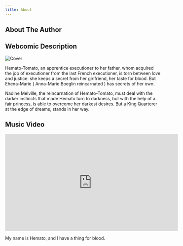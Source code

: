 ```yaml
---
title: About
---
```

## About The Author

## Webcomic Description
![Cover](https://raw.githubusercontent.com/BequestDeCendresStudios/BequestDeCendresBlog/refs/heads/main/images/Pages/layer.png)

Hemato-Tomato, an apprentice executioner to her father, whom acquired the job of executioner from the last French executioner, is torn between love and justice: she keeps a secret from her girlfriend, her taste for blood. But Ehena-Marie ( Anna-Marie Boeglin reincarnated ) has secrets of her own.

Nadine Melville, the reincarnation of Hemato-Tomato, must deal with the darker instincts that made Hemato turn to darkness, but with the help of a fair princess, is able to overcome her darkest desires. But a King Quarterer at the edge of dreams, stands in her way.

## Music Video
<iframe width="560" height="315" src="https://www.youtube.com/embed/7fjUPd6moEo?si=ntVICWxuv3Nf5Q6p" title="YouTube video player" frameborder="0" allow="accelerometer; autoplay; clipboard-write; encrypted-media; gyroscope; picture-in-picture; web-share" referrerpolicy="strict-origin-when-cross-origin" allowfullscreen></iframe>
<p>My name is Hemato, and I have a thing for blood.</p>
